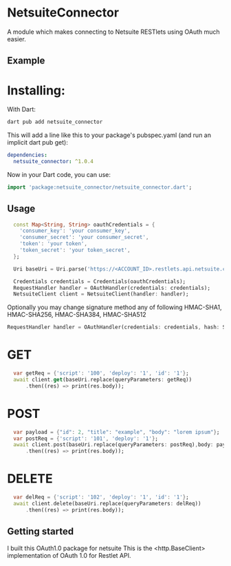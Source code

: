 <!--
This README describes the package. If you publish this package to pub.dev,
this README's contents appear on the landing page for your package.

For information about how to write a good package README, see the guide for
[writing package pages](https://dart.dev/guides/libraries/writing-package-pages).

For general information about developing packages, see the Dart guide for
[creating packages](https://dart.dev/guides/libraries/create-library-packages)
and the Flutter guide for
[developing packages and plugins](https://flutter.dev/developing-packages).
-->

# NetsuiteConnector

A module which makes connecting to Netsuite RESTlets using OAuth much easier.

## Example

# Installing:

With Dart:

```bash
dart pub add netsuite_connector
```

This will add a line like this to your package's pubspec.yaml (and run an implicit dart pub get):

```yaml
dependencies:
  netsuite_connector: ^1.0.4
```

Now in your Dart code, you can use:

```dart
import 'package:netsuite_connector/netsuite_connector.dart';
```

## Usage

```dart
  const Map<String, String> oauthCredentials = {
    'consumer_key': 'your consumer_key',
    'consumer_secret': 'your consumer_secret',
    'token': 'your token',
    'token_secret': 'your token_secret',
  };

  Uri baseUri = Uri.parse('https://<ACCOUNT_ID>.restlets.api.netsuite.com/app/site/hosting/restlet.nl');

  Credentials credentials = Credentials(oauthCredentials);
  RequestHandler handler = OAuthHandler(credentials: credentials);
  NetsuiteClient client = NetsuiteClient(handler: handler);
```

Optionally you may change signature method any of following HMAC-SHA1, HMAC-SHA256, HMAC-SHA384, HMAC-SHA512

```dart
RequestHandler handler = OAuthHandler(credentials: credentials, hash: SignatureMethod.HMAC_SHA256);
```

# GET

```dart
  var getReq = {'script': '100', 'deploy': '1', 'id': '1'};
  await client.get(baseUri.replace(queryParameters: getReq))
      .then((res) => print(res.body));
```

# POST

```dart
  var payload = {"id": 2, "title": "example", "body": "lorem ipsum"};
  var postReq = {'script': '101', 'deploy': '1'};
  await client.post(baseUri.replace(queryParameters: postReq),body: payload)
      .then((res) => print(res.body));
```

# DELETE

```dart
  var delReq = {'script': '102', 'deploy': '1', 'id': '1'};
  await client.delete(baseUri.replace(queryParameters: delReq))
      .then((res) => print(res.body));
```

## Getting started

I built this OAuth1.0 package for netsuite
This is the <http.BaseClient> implementation of OAuth 1.0 for Restlet API.
